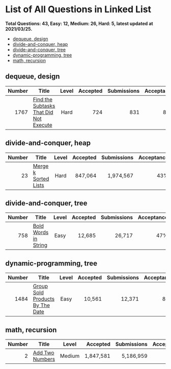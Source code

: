 # List of All Questions in Linked List

**Total Questions: 43, Easy: 12, Medium: 26, Hard: 5, latest updated at 2021/03/25.**

- [dequeue, design](#dequeue-design)
- [divide-and-conquer, heap](#divide-and-conquer-heap)
- [divide-and-conquer, tree](#divide-and-conquer-tree)
- [dynamic-programming, tree](#dynamic-programming-tree)
- [math, recursion](#math-recursion)

## dequeue, design

|Number|                                                    Title                                                     |Level|Accepted|Submissions|Acceptance|
|-----:|--------------------------------------------------------------------------------------------------------------|:---:|-------:|----------:|---------:|
|  1767|[Find the Subtasks That Did Not Execute](https://leetcode.com/problems/find-the-subtasks-that-did-not-execute)|Hard |     724|        831|       87%|


## divide-and-conquer, heap

|Number|                                  Title                                   |Level|Accepted|Submissions|Acceptance|
|-----:|--------------------------------------------------------------------------|:---:|-------:|----------:|---------:|
|    23|[Merge k Sorted Lists](https://leetcode.com/problems/merge-k-sorted-lists)|Hard | 847,064|  1,974,567|       43%|


## divide-and-conquer, tree

|Number|                                  Title                                   |Level|Accepted|Submissions|Acceptance|
|-----:|--------------------------------------------------------------------------|:---:|-------:|----------:|---------:|
|   758|[Bold Words in String](https://leetcode.com/problems/bold-words-in-string)|Easy |  12,685|     26,717|       47%|


## dynamic-programming, tree

|Number|                                             Title                                              |Level|Accepted|Submissions|Acceptance|
|-----:|------------------------------------------------------------------------------------------------|:---:|-------:|----------:|---------:|
|  1484|[Group Sold Products By The Date](https://leetcode.com/problems/group-sold-products-by-the-date)|Easy |  10,561|     12,371|       85%|


## math, recursion

|Number|                             Title                              |Level |Accepted |Submissions|Acceptance|
|-----:|----------------------------------------------------------------|:----:|--------:|----------:|---------:|
|     2|[Add Two Numbers](https://leetcode.com/problems/add-two-numbers)|Medium|1,847,581|  5,186,959|       36%|


